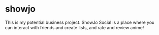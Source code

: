 # showjo

This is my potential business project. ShowJo Social is a place where you can interact with friends and create lists, and rate and review anime!
